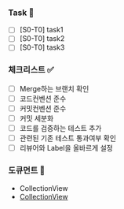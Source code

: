 ### Task 🔨
- [ ] [S0-T0] task1
- [ ] [S0-T0] task2
- [ ] [S0-T0] task3

### 체크리스트 ✅

- [ ] Merge하는 브랜치 확인
- [ ] 코드컨벤션 준수
- [ ] 커밋컨벤션 준수
- [ ] 커밋 세분화
- [ ] 코드를 검증하는 테스트 추가
- [ ] 관련된 기존 테스트 통과여부 확인
- [ ] 리뷰어와 Label을 올바르게 설정

### 도큐먼트 📖
- CollectionView
- [CollectionView](Link)
